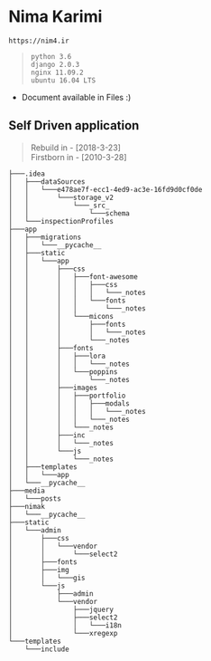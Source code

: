 # **Nima Karimi** 
`https://nim4.ir` <br> 

> `python 3.6`<br> 
`django 2.0.3`<br>
`nginx 11.09.2` <br>
`ubuntu 16.04 LTS`

* Document available in Files :)

## Self Driven application 
> Rebuild in  -  [2018-3-23] <br>
Firstborn in - [2010-3-28] 


```
├───.idea
│   ├───dataSources
│   │   └───e478ae7f-ecc1-4ed9-ac3e-16fd9d0cf0de
│   │       └───storage_v2
│   │           └───_src_
│   │               └───schema
│   └───inspectionProfiles
├───app
│   ├───migrations
│   │   └───__pycache__
│   ├───static
│   │   └───app
│   │       ├───css
│   │       │   ├───font-awesome
│   │       │   │   ├───css
│   │       │   │   │   └───_notes
│   │       │   │   └───fonts
│   │       │   │       └───_notes
│   │       │   └───micons
│   │       │       ├───fonts
│   │       │       │   └───_notes
│   │       │       └───_notes
│   │       ├───fonts
│   │       │   ├───lora
│   │       │   │   └───_notes
│   │       │   └───poppins
│   │       │       └───_notes
│   │       ├───images
│   │       │   ├───portfolio
│   │       │   │   ├───modals
│   │       │   │   │   └───_notes
│   │       │   │   └───_notes
│   │       │   └───_notes
│   │       ├───inc
│   │       │   └───_notes
│   │       └───js
│   │           └───_notes
│   ├───templates
│   │   └───app
│   └───__pycache__
├───media
│   └───posts
├───nimak
│   └───__pycache__
├───static
│   └───admin
│       ├───css
│       │   └───vendor
│       │       └───select2
│       ├───fonts
│       ├───img
│       │   └───gis
│       └───js
│           ├───admin
│           └───vendor
│               ├───jquery
│               ├───select2
│               │   └───i18n
│               └───xregexp
└───templates
    └───include
```